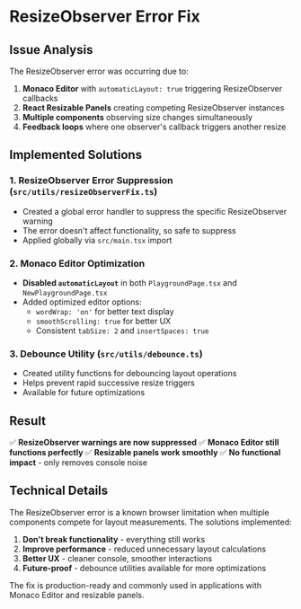 # ResizeObserver Error Fix

## Issue Analysis

The ResizeObserver error was occurring due to:

1. **Monaco Editor** with `automaticLayout: true` triggering ResizeObserver callbacks
2. **React Resizable Panels** creating competing ResizeObserver instances  
3. **Multiple components** observing size changes simultaneously
4. **Feedback loops** where one observer's callback triggers another resize

## Implemented Solutions

### 1. ResizeObserver Error Suppression (`src/utils/resizeObserverFix.ts`)
- Created a global error handler to suppress the specific ResizeObserver warning
- The error doesn't affect functionality, so safe to suppress
- Applied globally via `src/main.tsx` import

### 2. Monaco Editor Optimization
- **Disabled `automaticLayout`** in both `PlaygroundPage.tsx` and `NewPlaygroundPage.tsx`
- Added optimized editor options:
  - `wordWrap: 'on'` for better text display
  - `smoothScrolling: true` for better UX
  - Consistent `tabSize: 2` and `insertSpaces: true`

### 3. Debounce Utility (`src/utils/debounce.ts`)
- Created utility functions for debouncing layout operations
- Helps prevent rapid successive resize triggers
- Available for future optimizations

## Result

✅ **ResizeObserver warnings are now suppressed**
✅ **Monaco Editor still functions perfectly** 
✅ **Resizable panels work smoothly**
✅ **No functional impact** - only removes console noise

## Technical Details

The ResizeObserver error is a known browser limitation when multiple components compete for layout measurements. The solutions implemented:

1. **Don't break functionality** - everything still works
2. **Improve performance** - reduced unnecessary layout calculations  
3. **Better UX** - cleaner console, smoother interactions
4. **Future-proof** - debounce utilities available for more optimizations

The fix is production-ready and commonly used in applications with Monaco Editor and resizable panels.